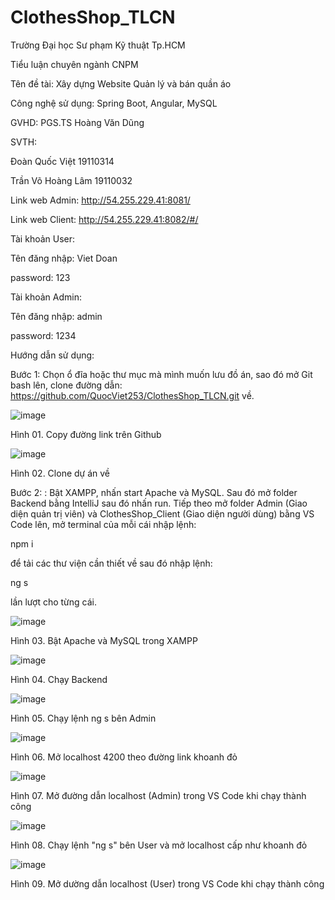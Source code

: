 # ClothesShop_TLCN

Trường Đại học Sư phạm Kỹ thuật Tp.HCM

Tiểu luận chuyên ngành CNPM

Tên đề tài: Xây dựng Website Quản lý và bán quần áo

Công nghệ sử dụng: Spring Boot, Angular, MySQL

GVHD: PGS.TS Hoàng Văn Dũng

SVTH:

Đoàn Quốc Việt       19110314

Trần Võ Hoàng Lâm    19110032

Link web Admin: http://54.255.229.41:8081/ 

Link web Client: http://54.255.229.41:8082/#/


Tài khoản User:

Tên đăng nhập: Viet Doan

password: 123


Tài khoản Admin:

Tên đăng nhập: admin

password: 1234

Hướng dẫn sử dụng:

Bước 1: Chọn ổ đĩa hoặc thư mục mà mình muốn lưu đồ án, sao đó mở Git bash lên, clone đường dẫn: https://github.com/QuocViet253/ClothesShop_TLCN.git về.
 
![image](https://user-images.githubusercontent.com/113351997/208158887-f68e707b-5768-4bae-911f-7b1211aa2f69.png)

Hình 01. Copy đường link trên Github

![image](https://user-images.githubusercontent.com/113351997/208158924-74e3157f-d3e9-4a9d-99c3-db23a746edea.png)

Hình 02. Clone dự án về

Bước 2: :  Bật XAMPP, nhấn start Apache và MySQL. Sau đó mở folder Backend bằng IntelliJ sau đó nhấn run. Tiếp theo mở folder Admin (Giao diện quản trị viên) và ClothesShop_Client (Giao diện người dùng) bằng VS Code lên, mở terminal của mỗi cái nhập lệnh:

npm i 

để tải các thư viện cần thiết về sau đó nhập lệnh:

ng s 

lần lượt cho từng cái.

![image](https://user-images.githubusercontent.com/113351997/208159063-0aca98cb-f51c-4ae3-b698-30d08d4fe8d2.png)
 
Hình 03. Bật Apache và MySQL trong XAMPP


![image](https://user-images.githubusercontent.com/113351997/208159024-f12f6d6c-8d7a-40d0-bc06-597781cb9f63.png)


Hình 04. Chạy Backend



![image](https://user-images.githubusercontent.com/113351997/208159108-0a421f99-3fa4-4c25-8e6c-8605d3614efb.png)


Hình 05. Chạy lệnh ng s bên Admin

![image](https://user-images.githubusercontent.com/113351997/208159640-65637200-cd96-429f-8212-1d3931f80375.png)


Hình 06. Mở localhost 4200 theo đường link khoanh đỏ

![image](https://user-images.githubusercontent.com/113351997/208159142-86bae1dc-a823-493b-857e-a33d2c749f5a.png)


Hình 07. Mở đường dẫn localhost (Admin) trong VS Code khi chạy thành công

![image](https://user-images.githubusercontent.com/113351997/208159258-f4486668-0fa7-48b8-a6f4-f10127d1453e.png)


Hình 08. Chạy lệnh "ng s" bên User và mở localhost cấp như khoanh đỏ

![image](https://user-images.githubusercontent.com/113351997/208159283-2575d7f2-5852-4388-9a21-1b9c2a6bfd3d.png)


Hình 09. Mở dường dẫn localhost (User) trong VS Code khi chạy thành công
